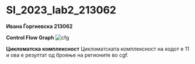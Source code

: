 # SI_2023_lab2_213062

**Ивана Ѓоргиевска 213062**

**Control Flow Graph**
![cfg](https://github.com/Ivana1803/SI_2023_lab2_213062/assets/109033893/62455124-27ef-42b7-8af8-8189b39506c4)

**Цикломатска комплексност**
Цикломатската комплексност на кодот е 11 и ова е резултат од броење на регионите во cgf.
